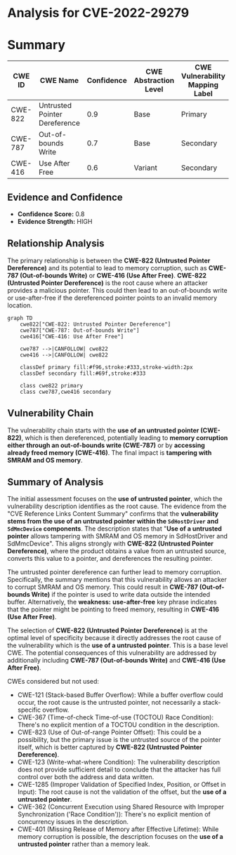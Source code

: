 # Analysis for CVE-2022-29279

# Summary
| CWE ID | CWE Name | Confidence | CWE Abstraction Level | CWE Vulnerability Mapping Label | CWE-Vulnerability Mapping Notes |
|---|---|---|---|---|---|
| CWE-822 | Untrusted Pointer Dereference | 0.9 | Base | Primary | Allowed |
| CWE-787 | Out-of-bounds Write | 0.7 | Base | Secondary | Allowed |
| CWE-416 | Use After Free | 0.6 | Variant | Secondary | Allowed |

## Evidence and Confidence

*   **Confidence Score:** 0.8
*   **Evidence Strength:** HIGH

## Relationship Analysis
The primary relationship is between the **CWE-822 (Untrusted Pointer Dereference)** and its potential to lead to memory corruption, such as **CWE-787 (Out-of-bounds Write)** or **CWE-416 (Use After Free)**. **CWE-822 (Untrusted Pointer Dereference)** is the root cause where an attacker provides a malicious pointer. This could then lead to an out-of-bounds write or use-after-free if the dereferenced pointer points to an invalid memory location.

```mermaid
graph TD
    cwe822["CWE-822: Untrusted Pointer Dereference"]
    cwe787["CWE-787: Out-of-bounds Write"]
    cwe416["CWE-416: Use After Free"]
    
    cwe787 -->|CANFOLLOW| cwe822
    cwe416 -->|CANFOLLOW| cwe822
    
    classDef primary fill:#f96,stroke:#333,stroke-width:2px
    classDef secondary fill:#69f,stroke:#333
    
    class cwe822 primary
    class cwe787,cwe416 secondary
```

## Vulnerability Chain
The vulnerability chain starts with the **use of an untrusted pointer (CWE-822)**, which is then dereferenced, potentially leading to **memory corruption either through an out-of-bounds write (CWE-787)** or by **accessing already freed memory (CWE-416)**. The final impact is **tampering with SMRAM and OS memory**.

## Summary of Analysis
The initial assessment focuses on the **use of untrusted pointer**, which the vulnerability description identifies as the root cause. The evidence from the "CVE Reference Links Content Summary" confirms that the **vulnerability stems from the use of an untrusted pointer within the `SdHostDriver` and `SdMmcDevice` components**. The description states that "**Use of a untrusted pointer** allows tampering with SMRAM and OS memory in SdHostDriver and SdMmcDevice". This aligns strongly with **CWE-822 (Untrusted Pointer Dereference)**, where the product obtains a value from an untrusted source, converts this value to a pointer, and dereferences the resulting pointer.

The untrusted pointer dereference can further lead to memory corruption. Specifically, the summary mentions that this vulnerability allows an attacker to corrupt SMRAM and OS memory. This could result in **CWE-787 (Out-of-bounds Write)** if the pointer is used to write data outside the intended buffer.
Alternatively, the **weakness:** **use-after-free** key phrase indicates that the pointer might be pointing to freed memory, resulting in **CWE-416 (Use After Free)**.

The selection of **CWE-822 (Untrusted Pointer Dereference)** is at the optimal level of specificity because it directly addresses the root cause of the vulnerability which is the **use of a untrusted pointer**. This is a base level CWE. The potential consequences of this vulnerability are addressed by additionally including **CWE-787 (Out-of-bounds Write)** and **CWE-416 (Use After Free)**.

CWEs considered but not used:

*   CWE-121 (Stack-based Buffer Overflow): While a buffer overflow could occur, the root cause is the untrusted pointer, not necessarily a stack-specific overflow.
*   CWE-367 (Time-of-check Time-of-use (TOCTOU) Race Condition): There's no explicit mention of a TOCTOU condition in the description.
*   CWE-823 (Use of Out-of-range Pointer Offset): This could be a possibility, but the primary issue is the untrusted source of the pointer itself, which is better captured by **CWE-822 (Untrusted Pointer Dereference)**.
*   CWE-123 (Write-what-where Condition): The vulnerability description does not provide sufficient detail to conclude that the attacker has full control over both the address and data written.
*   CWE-1285 (Improper Validation of Specified Index, Position, or Offset in Input): The root cause is not the validation of the offset, but the **use of a untrusted pointer**.
*   CWE-362 (Concurrent Execution using Shared Resource with Improper Synchronization ('Race Condition')): There's no explicit mention of concurrency issues in the description.
*   CWE-401 (Missing Release of Memory after Effective Lifetime): While memory corruption is possible, the description focuses on the **use of a untrusted pointer** rather than a memory leak.